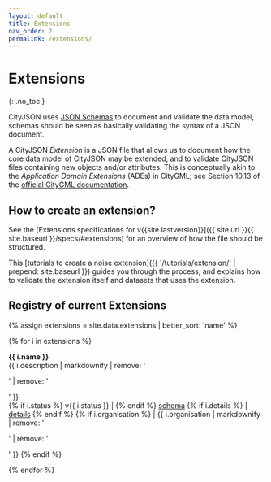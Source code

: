 ```yaml
---
layout: default
title: Extensions
nav_order: 2
permalink: /extensions/
---
```


# Extensions
{: .no_toc }

CityJSON uses [JSON Schemas](http://json-schema.org/) to document and validate the data model, schemas should be seen as basically validating the syntax of a JSON document.

A CityJSON *Extension* is a JSON file that allows us to document how the core data model of CityJSON may be extended, and to validate CityJSON files containing new objects and/or attributes.
This is conceptually akin to the *Application Domain Extensions* (ADEs) in CityGML; see Section 10.13 of the [official CityGML documentation](https://portal.opengeospatial.org/files/?artifact_id=47842).


## How to create an extension?

See the [Extensions specifications for v{{site.lastversion}}]({{ site.url }}{{ site.baseurl }}/specs/#extensions) for an overview of how the file should be structured.

This [tutorials to create a noise extension]({{ '/tutorials/extension/' | prepend: site.baseurl }}) guides you through the process, and explains how to validate the extension itself and datasets that uses the extension.



## Registry of current Extensions

{% assign extensions = site.data.extensions | better_sort: 'name' %}

{% for i in extensions %}
<p>
  <b>{{ i.name }}</b>
  <br/>
  {{ i.description | markdownify | remove: '<p>' | remove: '</p>' }} 
  <br/>
  {% if i.status %}
  v{{ i.status }} |
  {% endif %}
  <a href="{{ i.url }}">schema</a>
  {% if i.details %}
  | 
  <a href="{{ i.details }}">details</a>
  {% endif %}
  {% if i.organisation %}
  | 
  {{ i.organisation | markdownify | remove: '<p>' | remove: '</p>' }} 
  {% endif %}
</p>
{% endfor %}
